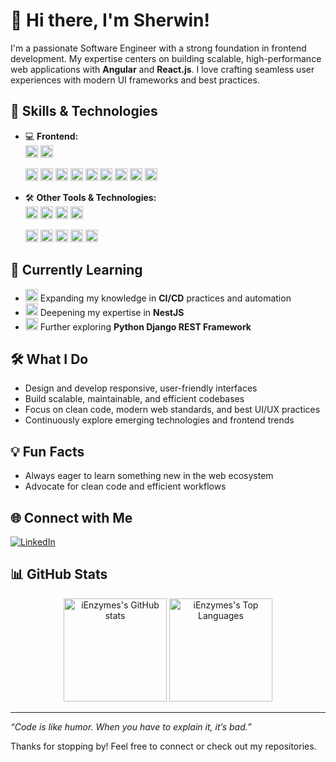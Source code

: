 # 👋 Hi there, I'm Sherwin!

I'm a passionate Software Engineer with a strong foundation in frontend development. My expertise centers on building scalable, high-performance web applications with **Angular** and **React.js**. I love crafting seamless user experiences with modern UI frameworks and best practices.

## 🚀 Skills & Technologies

- 💻 **Frontend:**  
  <img src="https://img.shields.io/badge/Angular-DD0031?style=flat-square&logo=angular&logoColor=white" height="20"/>
  <img src="https://img.shields.io/badge/React-20232A?style=flat-square&logo=react&logoColor=61DAFB" height="20"/>
  
  <img src="https://img.shields.io/badge/TypeScript-3178C6?style=flat-square&logo=typescript&logoColor=white" height="20"/>
  <img src="https://img.shields.io/badge/JavaScript-F7DF1E?style=flat-square&logo=javascript&logoColor=black" height="20"/>
  <img src="https://img.shields.io/badge/HTML5-E34F26?style=flat-square&logo=html5&logoColor=white" height="20"/>
  <img src="https://img.shields.io/badge/CSS3-1572B6?style=flat-square&logo=css3&logoColor=white" height="20"/>
  <img src="https://img.shields.io/badge/SASS-CC6699?style=flat-square&logo=sass&logoColor=white" height="20"/>
  
  <img src="https://img.shields.io/badge/TailwindCSS-38B2AC?style=flat-square&logo=tailwind-css&logoColor=white" height="20"/>
  <img src="https://img.shields.io/badge/Bootstrap-563D7C?style=flat-square&logo=bootstrap&logoColor=white" height="20"/>
  <img src="https://img.shields.io/badge/MUI-007FFF?style=flat-square&logo=mui&logoColor=white" height="20"/>
  <img src="https://img.shields.io/badge/RxJS-B7178C?style=flat-square&logo=reactivex&logoColor=white" height="20"/>

- 🛠️ **Other Tools & Technologies:**  
  <img src="https://img.shields.io/badge/Python-3776AB?style=flat-square&logo=python&logoColor=white" height="20"/>
  <img src="https://img.shields.io/badge/Django%20REST-092E20?style=flat-square&logo=django&logoColor=white" height="20"/>
  <img src="https://img.shields.io/badge/NestJS-E0234E?style=flat-square&logo=nestjs&logoColor=white" height="20"/>
  <img src="https://img.shields.io/badge/Jest-C21325?style=flat-square&logo=jest&logoColor=white" height="20"/>
  
  <img src="https://img.shields.io/badge/Docker-2496ED?style=flat-square&logo=docker&logoColor=white" height="20"/>
  <img src="https://img.shields.io/badge/Nginx-009639?style=flat-square&logo=nginx&logoColor=white" height="20"/>

  <img src="https://img.shields.io/badge/Git-F05032?style=flat-square&logo=git&logoColor=white" height="20"/>
  <img src="https://img.shields.io/badge/Postman-FF6C37?style=flat-square&logo=postman&logoColor=white" height="20"/>
  <img src="https://img.shields.io/badge/VS%20Code-007ACC?style=flat-square&logo=visual-studio-code&logoColor=white" height="20"/>

## 🌱 Currently Learning

- <img src="https://img.shields.io/badge/CICD-4285F4?style=flat-square&logo=githubactions&logoColor=white" height="20"/> Expanding my knowledge in **CI/CD** practices and automation  
- <img src="https://img.shields.io/badge/NestJS-E0234E?style=flat-square&logo=nestjs&logoColor=white" height="20"/> Deepening my expertise in **NestJS**  
- <img src="https://img.shields.io/badge/Django%20REST-092E20?style=flat-square&logo=django&logoColor=white" height="20"/> Further exploring **Python Django REST Framework**

## 🛠️ What I Do

- Design and develop responsive, user-friendly interfaces
- Build scalable, maintainable, and efficient codebases
- Focus on clean code, modern web standards, and best UI/UX practices
- Continuously explore emerging technologies and frontend trends

## 💡 Fun Facts

- Always eager to learn something new in the web ecosystem
- Advocate for clean code and efficient workflows

## 🌐 Connect with Me

[![LinkedIn](https://img.shields.io/badge/LinkedIn-0A66C2?style=flat-square&logo=linkedin&logoColor=white)](https://www.linkedin.com/in/ssabion/)

<!--
## 📌 Featured Projects

- [Project 1](#) - Short description about what makes it special.
- [Project 2](#) - Another highlight!
-->

## 📊 GitHub Stats

<p align="center">
  <img src="https://github-readme-stats.vercel.app/api?username=iEnzymes&show_icons=true&theme=radical" alt="iEnzymes's GitHub stats" height="165">
  <img src="https://github-readme-stats.vercel.app/api/top-langs/?username=iEnzymes&layout=compact&theme=radical" alt="iEnzymes's Top Languages" height="165">
</p>

---

_“Code is like humor. When you have to explain it, it’s bad.”_

Thanks for stopping by! Feel free to connect or check out my repositories.
